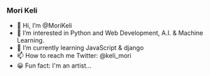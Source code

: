 ### Mori Keli

- 👋 Hi, I’m @MoriKeli
- 👀 I’m interested in Python and Web Development, A.I. & Machine Learning.
- 🌱 I’m currently learning JavaScript & django
- 📫 How to reach me Twitter: @keli_mori
- 😀 Fun fact: I'm an artist...
